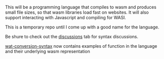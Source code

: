 This will be a programming language that compiles to wasm and produces small file sizes, so that wasm libraries load fast on websites. It will also support interacting with Javascript and compiling for WASI.

This is a temporary repo until I come up with a good name for the language.

Be shure to check out the [discussions](https://github.com/jomy10/wasm-lang-temp/discussions) tab for syntax discussions.

[wat-conversion-syntax](wat-conversion-syntax) now contains examples of function in the language and their underlying wasm representation
